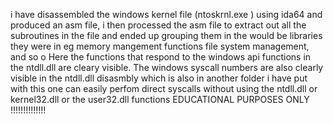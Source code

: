 i have disassembled the windows kernel file (ntoskrnl.exe ) using ida64 and produced an asm file, i then processed the asm file to extract
out all the subroutines in the file and ended up grouping them in  the would be libraries they were in eg memory mangement functions file system management, and so o 
Here the functions that respond to the windows api functions in the ntdll.dll are cleary visible.
The windows syscall numbers are also clearly visible in the ntdll.dll disasmbly which is also in another folder i have put 
with this one can easily perfom direct syscalls without using the ntdll.dll or kernel32.dll or the user32.dll functions 
EDUCATIONAL PURPOSES ONLY !!!!!!!!!!!!!!
